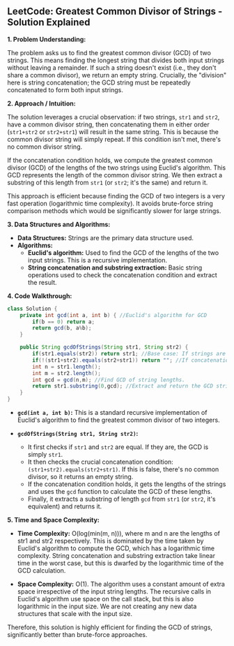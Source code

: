 ## LeetCode: Greatest Common Divisor of Strings - Solution Explained

**1. Problem Understanding:**

The problem asks us to find the greatest common divisor (GCD) of two strings.  This means finding the longest string that divides both input strings without leaving a remainder.  If such a string doesn't exist (i.e., they don't share a common divisor), we return an empty string.  Crucially, the "division" here is string concatenation; the GCD string must be repeatedly concatenated to form both input strings.


**2. Approach / Intuition:**

The solution leverages a crucial observation: if two strings, `str1` and `str2`, have a common divisor string, then concatenating them in either order (`str1+str2` or `str2+str1`) will result in the same string.  This is because the common divisor string will simply repeat. If this condition isn't met, there's no common divisor string.

If the concatenation condition holds, we compute the greatest common divisor (GCD) of the lengths of the two strings using Euclid's algorithm. This GCD represents the length of the common divisor string. We then extract a substring of this length from `str1` (or `str2`; it's the same) and return it.

This approach is efficient because finding the GCD of two integers is a very fast operation (logarithmic time complexity).  It avoids brute-force string comparison methods which would be significantly slower for large strings.


**3. Data Structures and Algorithms:**

* **Data Structures:** Strings are the primary data structure used.
* **Algorithms:**
    * **Euclid's algorithm:** Used to find the GCD of the lengths of the two input strings.  This is a recursive implementation.
    * **String concatenation and substring extraction:** Basic string operations used to check the concatenation condition and extract the result.


**4. Code Walkthrough:**

```java
class Solution {
    private int gcd(int a, int b) { //Euclid's algorithm for GCD
        if(b == 0) return a;
        return gcd(b, a%b);
    }

    public String gcdOfStrings(String str1, String str2) {
        if(str1.equals(str2)) return str1; //Base case: If strings are equal, the GCD is the string itself.
        if(!(str1+str2).equals(str2+str1)) return ""; //If concatenations are different, no common divisor exists.
        int n = str1.length();
        int m = str2.length();
        int gcd = gcd(n,m); //Find GCD of string lengths.
        return str1.substring(0,gcd); //Extract and return the GCD string.
    }
}
```

* **`gcd(int a, int b)`:** This is a standard recursive implementation of Euclid's algorithm to find the greatest common divisor of two integers.

* **`gcdOfStrings(String str1, String str2)`:**
    * It first checks if `str1` and `str2` are equal. If they are, the GCD is simply `str1`.
    * It then checks the crucial concatenation condition: `(str1+str2).equals(str2+str1)`.  If this is false, there's no common divisor, so it returns an empty string.
    * If the concatenation condition holds, it gets the lengths of the strings and uses the `gcd` function to calculate the GCD of these lengths.
    * Finally, it extracts a substring of length `gcd` from `str1` (or `str2`, it's equivalent) and returns it.


**5. Time and Space Complexity:**

* **Time Complexity:** O(log(min(m, n))), where m and n are the lengths of str1 and str2 respectively. This is dominated by the time taken by Euclid's algorithm to compute the GCD, which has a logarithmic time complexity. String concatenation and substring extraction take linear time in the worst case, but this is dwarfed by the logarithmic time of the GCD calculation.

* **Space Complexity:** O(1). The algorithm uses a constant amount of extra space irrespective of the input string lengths.  The recursive calls in Euclid's algorithm use space on the call stack, but this is also logarithmic in the input size.  We are not creating any new data structures that scale with the input size.

Therefore, this solution is highly efficient for finding the GCD of strings, significantly better than brute-force approaches.

